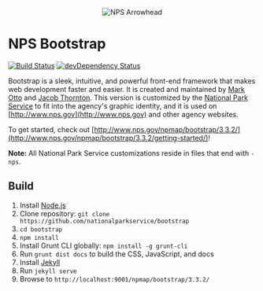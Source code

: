 <p align="center">
  <img src="http://www.nps.gov/npmap/img/nps-arrowhead-medium.png" alt="NPS Arrowhead">
</p>

# NPS Bootstrap

[![Build Status](https://secure.travis-ci.org/nationalparkservice/bootstrap.png)](http://travis-ci.org/nationalparkservice/bootstrap) [![devDependency Status](https://david-dm.org/nationalparkservice/bootstrap/dev-status.png)](https://david-dm.org/nationalparkservice/bootstrap#info=devDependencies)

Bootstrap is a sleek, intuitive, and powerful front-end framework that makes web development faster and easier. It is created and maintained by [Mark Otto](http://twitter.com/mdo) and [Jacob Thornton](http://twitter.com/fat). This version is customized by the [National Park Service](http://www.nps.gov) to fit into the agency's graphic identity, and it is used on [http://www.nps.gov](http://www.nps.gov) and other agency websites.

To get started, check out [http://www.nps.gov/npmap/bootstrap/3.3.2/](http://www.nps.gov/npmap/bootstrap/3.3.2/getting-started/)!

**Note:** All National Park Service customizations reside in files that end with `-nps`.

## Build

1. Install [Node.js](http://nodejs.org/download)
1. Clone repository: `git clone https://github.com/nationalparkservice/bootstrap`
1. `cd bootstrap`
1. `npm install`
1. Install Grunt CLI globally: `npm install -g grunt-cli`
1. Run `grunt dist docs` to build the CSS, JavaScript, and docs
1. Install [Jekyll](http://jekyllrb.com/)
1. Run `jekyll serve`
1. Browse to `http://localhost:9001/npmap/bootstrap/3.3.2/`
